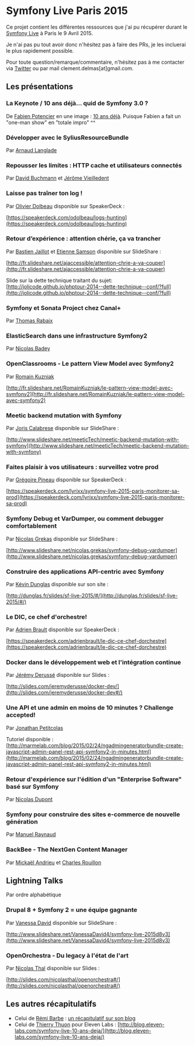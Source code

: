 # Symfony Live Paris 2015

Ce projet contient les différentes ressources que j'ai pu récupérer durant le [Symfony Live](http://paris2015.live.symfony.com/) à Paris le 9 Avril 2015.

Je n'ai pas pu tout avoir donc n'hésitez pas à faire des PRs, je les incluerai le plus rapidement possible.

Pour toute question/remarque/commentaire, n'hésitez pas à me contacter via [Twitter](https://twitter.com/clem) ou par mail clement.delmas[at]gmail.com.

## Les présentations

### La Keynote / 10 ans déjà... quid de Symfony 3.0 ? 

De [Fabien Potencier](http://fabien.potencier.org/) en une image : [10 ans déjà](https://twitter.com/ckimn/status/586075241002246144).
Puisque Fabien a fait un "one-man show" en "totale impro" ^^

### Développer avec le SyliusResourceBundle

Par [Arnaud Langlade](https://github.com/aRn0D)

### Repousser les limites : HTTP cache et utilisateurs connectés 

Par [David Buchmann](https://github.com/dbu) et [Jérôme Vieilledent](https://github.com/lolautruche)

### Laisse pas traîner ton log ! 

Par [Olivier Dolbeau](https://github.com/odolbeau) disponible sur SpeakerDeck :

[https://speakerdeck.com/odolbeau/logs-hunting](https://speakerdeck.com/odolbeau/logs-hunting)

### Retour d’expérience : attention chérie, ça va trancher 

Par [Bastien Jaillot](https://github.com/bastnic) et [Etienne Samson](https://github.com/etiennesamson) disponible sur SlideShare :

[http://fr.slideshare.net/ajaccessible/attention-chrie-a-va-couper](http://fr.slideshare.net/ajaccessible/attention-chrie-a-va-couper)

Slide sur la dette technique traitant du sujet: [http://jolicode.github.io/phptour-2014--dette-technique--conf/?full](http://jolicode.github.io/phptour-2014--dette-technique--conf/?full)

### Symfony et Sonata Project chez Canal+ 

Par [Thomas Rabaix](https://github.com/rande)

### ElasticSearch dans une infrastructure Symfony2 

Par [Nicolas Badey](https://github.com/nicolasbadey)

### OpenClassrooms - Le pattern View Model avec Symfony2 

Par [Romain Kuzniak](https://github.com/romainkuzniak)

[http://fr.slideshare.net/RomainKuzniak/le-pattern-view-model-avec-symfony2](http://fr.slideshare.net/RomainKuzniak/le-pattern-view-model-avec-symfony2)

### Meetic backend mutation with Symfony 

Par [Joris Calabrese](https://github.com/lks) disponible sur SlideShare :

[http://www.slideshare.net/meeticTech/meetic-backend-mutation-with-symfony](http://www.slideshare.net/meeticTech/meetic-backend-mutation-with-symfony)

### Faites plaisir à vos utilisateurs : surveillez votre prod 

Par [Grégoire Pineau](https://github.com/lyrixx) disponible sur SpeakerDeck :

[https://speakerdeck.com/lyrixx/symfony-live-2015-paris-monitorer-sa-prod](https://speakerdeck.com/lyrixx/symfony-live-2015-paris-monitorer-sa-prod)

### Symfony Debug et VarDumper, ou comment debugger comfortablement 

Par [Nicolas Grekas](https://github.com/nicolas-grekas) disponible sur SlideShare :

[http://www.slideshare.net/nicolas.grekas/symfony-debug-vardumper](http://www.slideshare.net/nicolas.grekas/symfony-debug-vardumper)

### Construire des applications API-centric avec Symfony 

Par [Kévin Dunglas](https://github.com/dunglas) disponible sur son site :

[http://dunglas.fr/slides/sf-live-2015/#/](http://dunglas.fr/slides/sf-live-2015/#/)

### Le DIC, ce chef d'orchestre! 

Par [Adrien Brault](https://github.com/adrienbrault) disponible sur SpeakerDeck :

[https://speakerdeck.com/adrienbrault/le-dic-ce-chef-dorchestre](https://speakerdeck.com/adrienbrault/le-dic-ce-chef-dorchestre)

### Docker dans le développement web et l'intégration continue 

Par [Jérémy Derussé](https://github.com/jderusse) disponible sur Slides :

[http://slides.com/jeremyderusse/docker-dev/](http://slides.com/jeremyderusse/docker-dev#/)

### Une API et une admin en moins de 10 minutes ? Challenge accepted! 

Par [Jonathan Petitcolas](https://github.com/jpetitcolas) 

Tutoriel disponible : [http://marmelab.com/blog/2015/02/24/ngadmingeneratorbundle-create-javascript-admin-panel-rest-api-symfony2-in-minutes.html](http://marmelab.com/blog/2015/02/24/ngadmingeneratorbundle-create-javascript-admin-panel-rest-api-symfony2-in-minutes.html)

### Retour d'expérience sur l'édition d'un "Enterprise Software" basé sur Symfony 

Par [Nicolas Dupont](https://github.com/nidup)

### Symfony pour construire des sites e-commerce de nouvelle génération 

Par [Manuel Raynaud](https://github.com/lunika)

### BackBee - The NextGen Content Manager 

Par [Mickaël Andrieu](https://github.com/mickaelandrieu) et [Charles Rouillon](https://github.com/crouillon)


## Lightning Talks

Par ordre alphabétique

### Drupal 8 + Symfony 2 = une équipe gagnante

Par [Vanessa David](https://github.com/vanessakovalsky) disponible sur SlideShare :

[http://www.slideshare.net/VanessaDavid4/symfony-live-2015d8v3](http://www.slideshare.net/VanessaDavid4/symfony-live-2015d8v3)

### OpenOrchestra - Du legacy à l'état de l'art

Par [Nicolas Thal](https://github.com/nicolasThal) disponible sur Slides :

[http://slides.com/nicolasthal/openorchestra#/](http://slides.com/nicolasthal/openorchestra#/)

## Les autres récapitulatifs

- Celui de [Rémi Barbe](https://github.com/Remiii) : [un récapitulatif sur son blog](http://remibarbe.fr/blog/2015/04/09/symfony-live-2015-mes-notes/)
- Celui de [Thierry Thuon](https://github.com/lepiaf) pour Eleven Labs : [http://blog.eleven-labs.com/symfony-live-10-ans-deja/](http://blog.eleven-labs.com/symfony-live-10-ans-deja/)
